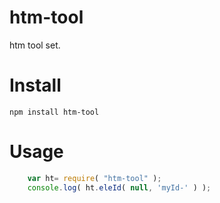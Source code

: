 # htm-tool
htm tool set.

# Install

```
npm install htm-tool
```

# Usage

```javascript
	var ht= require( "htm-tool" );
	console.log( ht.eleId( null, 'myId-' ) );
```
